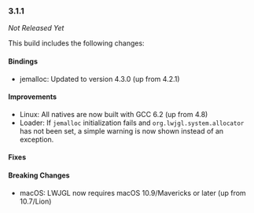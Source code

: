 ### 3.1.1

_Not Released Yet_

This build includes the following changes:

#### Bindings

- jemalloc: Updated to version 4.3.0 (up from 4.2.1)

#### Improvements

- Linux: All natives are now built with GCC 6.2 (up from 4.8)
- Loader: If `jemalloc` initialization fails and `org.lwjgl.system.allocator` has not been set, a simple warning is now shown instead of an exception.

#### Fixes

#### Breaking Changes

- macOS: LWJGL now requires macOS 10.9/Mavericks or later (up from 10.7/Lion)